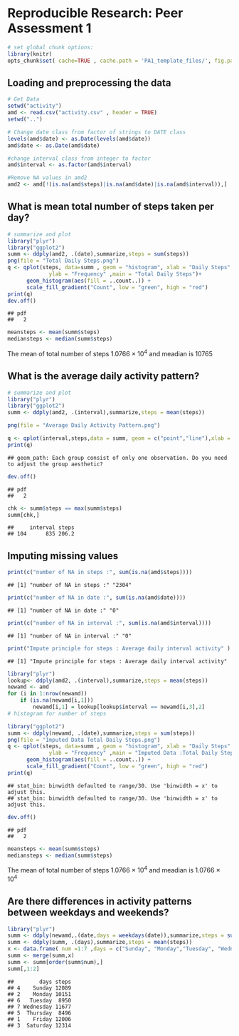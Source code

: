 # Reproducible Research: Peer Assessment 1

```r
# set global chunk options: 
library(knitr)
opts_chunk$set( cache=TRUE , cache.path = 'PA1_template_files/', fig.path='PA1_template_files/figure-html/') 
```

## Loading and preprocessing the data


```r
# Get Data
setwd("activity")
amd <- read.csv("activity.csv" , header = TRUE)
setwd("..")

# Change date class from factor of strings to DATE class  
levels(amd$date) <- as.Date(levels(amd$date))
amd$date <- as.Date(amd$date)

#change interval class from integer to factor
amd$interval <- as.factor(amd$interval)

#Remove NA values in amd2
amd2 <- amd[!(is.na(amd$steps)|is.na(amd$date)|is.na(amd$interval)),]
```

## What is mean total number of steps taken per day?


```r
# summarize and plot
library("plyr")
library("ggplot2")
summ <- ddply(amd2, .(date),summarize,steps = sum(steps))
png(file = "Total Daily Steps.png")
q <- qplot(steps, data=summ , geom = "histogram", xlab = "Daily Steps" , 
             ylab = "Frequency" ,main = "Total Daily Steps")+
      geom_histogram(aes(fill = ..count..)) + 
      scale_fill_gradient("Count", low = "green", high = "red")
print(q)
dev.off()
```

```
## pdf 
##   2
```

```r
meansteps <- mean(summ$steps)
mediansteps <- median(summ$steps)
```
The mean of total number of steps 1.0766 &times; 10<sup>4</sup> and meadian is 10765

## What is the average daily activity pattern?

```r
# summarize and plot
library("plyr")
library("ggplot2")
summ <- ddply(amd2, .(interval),summarize,steps = mean(steps))

png(file = "Average Daily Activity Pattern.png")

q <- qplot(interval,steps,data = summ, geom = c("point","line"),xlab = "Daily Time Interval",ylab ="Average steps", main= "Average Daily Activity Pattern")
print(q)
```

```
## geom_path: Each group consist of only one observation. Do you need to adjust the group aesthetic?
```

```r
dev.off()
```

```
## pdf 
##   2
```

```r
chk <- summ$steps == max(summ$steps)
summ[chk,]
```

```
##     interval steps
## 104      835 206.2
```
## Imputing missing values


```r
print(c("number of NA in steps :", sum(is.na(amd$steps))))
```

```
## [1] "number of NA in steps :" "2304"
```

```r
print(c("number of NA in date :", sum(is.na(amd$date))))
```

```
## [1] "number of NA in date :" "0"
```

```r
print(c("number of NA in interval :", sum(is.na(amd$interval))))
```

```
## [1] "number of NA in interval :" "0"
```

```r
print("Impute principle for steps : Average daily interval activity" )
```

```
## [1] "Impute principle for steps : Average daily interval activity"
```

```r
library("plyr")
lookup<- ddply(amd2, .(interval),summarize,steps = mean(steps))
newamd <- amd
for (i in 1:nrow(newamd))
    if (is.na(newamd[i,1]))
        newamd[i,1] = lookup[lookup$interval == newamd[i,3],2]
# histogram for number of steps

library("ggplot2")
summ <- ddply(newamd, .(date),summarize,steps = sum(steps))
png(file = "Imputed Data Total Daily Steps.png")
q <- qplot(steps, data=summ , geom = "histogram", xlab = "Daily Steps" , 
             ylab = "Frequency" ,main = "Imputed Data :Total Daily Steps")+
      geom_histogram(aes(fill = ..count..)) + 
      scale_fill_gradient("Count", low = "green", high = "red")
print(q)
```

```
## stat_bin: binwidth defaulted to range/30. Use 'binwidth = x' to adjust this.
## stat_bin: binwidth defaulted to range/30. Use 'binwidth = x' to adjust this.
```

```r
dev.off()
```

```
## pdf 
##   2
```

```r
meansteps <- mean(summ$steps)
mediansteps <- median(summ$steps)
```
The mean of total number of steps 1.0766 &times; 10<sup>4</sup> and meadian is 1.0766 &times; 10<sup>4</sup>

## Are there differences in activity patterns between weekdays and weekends?

```r
library("plyr")
summ <- ddply(newamd,.(date,days = weekdays(date)),summarize,steps = sum(steps))
summ <- ddply(summ, .(days),summarize,steps = mean(steps))
x <- data.frame( num =1:7 ,days = c("Sunday", "Monday","Tuesday", "Wednesday", "Thursday", "Friday", "Saturday"))
summ <- merge(summ,x)
summ <- summ[order(summ$num),]
summ[,1:2]
```

```
##        days steps
## 4    Sunday 12089
## 2    Monday 10151
## 6   Tuesday  8950
## 7 Wednesday 11677
## 5  Thursday  8496
## 1    Friday 12006
## 3  Saturday 12314
```
